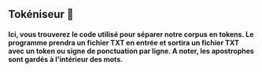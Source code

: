 ## Tokéniseur :memo:

#### Ici, vous trouverez le code utilisé pour séparer notre corpus en tokens. Le programme prendra un fichier TXT en entrée et sortira un fichier TXT avec un token ou signe de ponctuation par ligne. A noter, les apostrophes sont gardés à l'intérieur des mots. 


